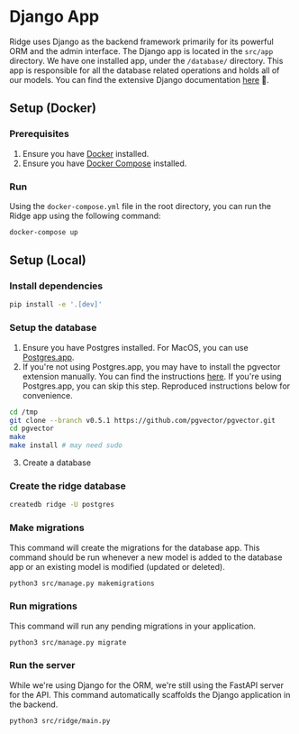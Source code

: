 # Django App

Ridge uses Django as the backend framework primarily for its powerful ORM and the admin interface. The Django app is located in the `src/app` directory. We have one installed app, under the `/database/` directory. This app is responsible for all the database related operations and holds all of our models. You can find the extensive Django documentation [here](https://docs.djangoproject.com/en/4.2/) 🌈.

## Setup (Docker)

### Prerequisites
1. Ensure you have [Docker](https://docs.docker.com/get-docker/) installed.
2. Ensure you have [Docker Compose](https://docs.docker.com/compose/install/) installed.

### Run

Using the `docker-compose.yml` file in the root directory, you can run the Ridge app using the following command:
```bash
docker-compose up
```

## Setup (Local)

### Install dependencies

```bash
pip install -e '.[dev]'
```

### Setup the database

1. Ensure you have Postgres installed. For MacOS, you can use [Postgres.app](https://postgresapp.com/).
2. If you're not using Postgres.app, you may have to install the pgvector extension manually. You can find the instructions [here](https://github.com/pgvector/pgvector#installation). If you're using Postgres.app, you can skip this step. Reproduced instructions below for convenience.

```bash
cd /tmp
git clone --branch v0.5.1 https://github.com/pgvector/pgvector.git
cd pgvector
make
make install # may need sudo
```
3. Create a database

### Create the ridge database

```bash
createdb ridge -U postgres
```

### Make migrations

This command will create the migrations for the database app. This command should be run whenever a new model is added to the database app or an existing model is modified (updated or deleted).

```bash
python3 src/manage.py makemigrations
```

### Run migrations

This command will run any pending migrations in your application.
```bash
python3 src/manage.py migrate
```

### Run the server

While we're using Django for the ORM, we're still using the FastAPI server for the API. This command automatically scaffolds the Django application in the backend.
```bash
python3 src/ridge/main.py
```
